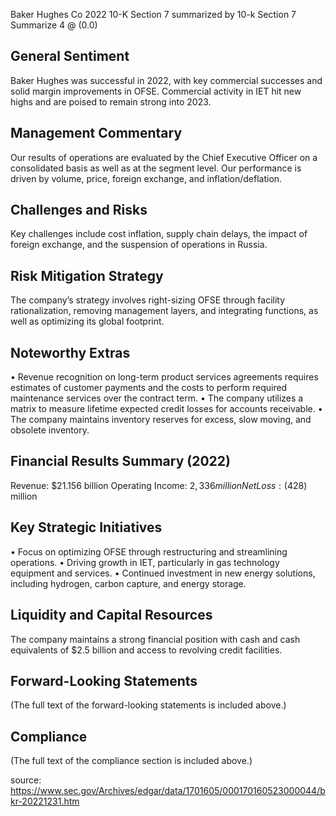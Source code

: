 Baker Hughes Co 2022 10-K Section 7 summarized by 10-k Section 7 Summarize 4 @ (0.0)


## General Sentiment
Baker Hughes was successful in 2022, with key commercial successes and solid margin improvements in OFSE. Commercial activity in IET hit new highs and are poised to remain strong into 2023.

## Management Commentary
Our results of operations are evaluated by the Chief Executive Officer on a consolidated basis as well as at the segment level. Our performance is driven by volume, price, foreign exchange, and inflation/deflation.

## Challenges and Risks
Key challenges include cost inflation, supply chain delays, the impact of foreign exchange, and the suspension of operations in Russia.

## Risk Mitigation Strategy
The company’s strategy involves right-sizing OFSE through facility rationalization, removing management layers, and integrating functions, as well as optimizing its global footprint.

## Noteworthy Extras
•	Revenue recognition on long-term product services agreements requires estimates of customer payments and the costs to perform required maintenance services over the contract term.
•	The company utilizes a matrix to measure lifetime expected credit losses for accounts receivable.
•	The company maintains inventory reserves for excess, slow moving, and obsolete inventory.

## Financial Results Summary (2022)
Revenue: $21.156 billion
Operating Income: $2,336 million
Net Loss: ($428) million

## Key Strategic Initiatives
•	Focus on optimizing OFSE through restructuring and streamlining operations.
•	Driving growth in IET, particularly in gas technology equipment and services.
•	Continued investment in new energy solutions, including hydrogen, carbon capture, and energy storage.

## Liquidity and Capital Resources
The company maintains a strong financial position with cash and cash equivalents of $2.5 billion and access to revolving credit facilities.

## Forward-Looking Statements
(The full text of the forward-looking statements is included above.)

## Compliance
(The full text of the compliance section is included above.)


source: https://www.sec.gov/Archives/edgar/data/1701605/000170160523000044/bkr-20221231.htm